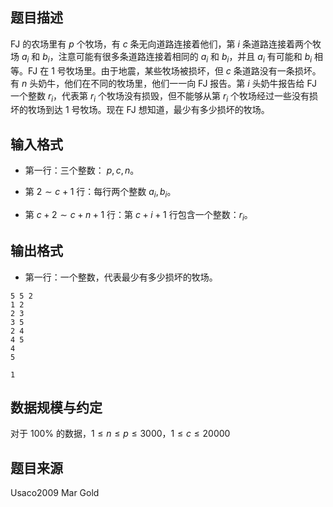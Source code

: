 ## 题目描述
FJ 的农场里有 $p$ 个牧场，有 $c$ 条无向道路连接着他们，第 $i$ 条道路连接着两个牧场 $a_i$ 和 $b_i$，注意可能有很多条道路连接着相同的 $a_i$ 和 $b_i$，并且 $a_i$ 有可能和 $b_i$ 相等。FJ 在 $1$ 号牧场里。由于地震，某些牧场被损坏，但 $c$ 条道路没有一条损坏。有 $n$ 头奶牛，他们在不同的牧场里，他们一一向 FJ 报告。第 $i$ 头奶牛报告给 FJ 一个整数 $r_i$，代表第 $r_i$ 个牧场没有损毁，但不能够从第 $r_i$ 个牧场经过一些没有损坏的牧场到达 $1$ 号牧场。现在 FJ 想知道，最少有多少损坏的牧场。

## 输入格式
* 第一行：三个整数： $p,c,n$。

* 第 $2\sim c+1$ 行：每行两个整数 $a_i,b_i$。

* 第 $c+2 \sim c+n+1$ 行：第 $c+i+1$ 行包含一个整数：$r_i$。

## 输出格式
* 第一行：一个整数，代表最少有多少损坏的牧场。

```input1
5 5 2
1 2
2 3
3 5
2 4
4 5
4
5
```
```output1
1
```
## 数据规模与约定
对于 $100\%$ 的数据，$1 \leq n \leq p \leq 3000$，$1 \leq c \leq 20000$

## 题目来源
Usaco2009 Mar Gold